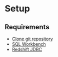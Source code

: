 # Setup

## Requirements

- [Clone git repository](https://github.com/jackdsilverman/aws-glue-tutorial.git)
- [SQL Workbench](https://www.sql-workbench.eu/downloads.html)
- [Redshift JDBC](https://docs.aws.amazon.com/redshift/latest/mgmt/configure-jdbc-connection.html)

